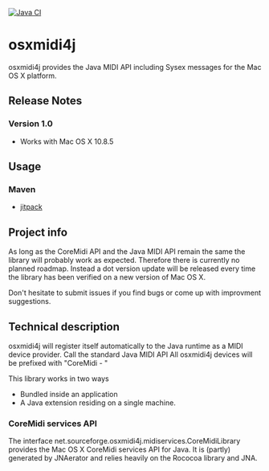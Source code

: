  [![Java CI](https://github.com/umjammer/osxmidi4j/actions/workflows/maven.yml/badge.svg)](https://github.com/umjammer/osxmidi4j/actions/workflows/maven.yml)

osxmidi4j
=========

osxmidi4j provides the Java MIDI API including Sysex messages for the Mac OS X platform.

## Release Notes

### Version 1.0

* Works with Mac OS X 10.8.5

## Usage

### Maven

 * [jitpack](https://jitpack.io/#umjammer/osxmidi4j)

## Project info

As long as the CoreMidi API and the Java MIDI API remain the same the library will probably work as expected. Therefore there is currently no planned roadmap. Instead a dot version update will be released every time the library has been verified on a new version of Mac OS X.

Don't hesitate to submit issues if you find bugs or come up with improvment suggestions.

## Technical description

osxmidi4j will register itself automatically to the Java runtime as a MIDI device provider.
Call the standard Java MIDI API
All osxmidi4j devices will be prefixed with "CoreMidi - "

This library works in two ways
* Bundled inside an application 
* A Java extension residing on a single machine.

### CoreMidi services API

The interface net.sourceforge.osxmidi4j.midiservices.CoreMidiLibrary provides the Mac OS X CoreMidi services API for Java.
It is (partly) generated by JNAerator and relies heavily on the Rococoa library and JNA.
